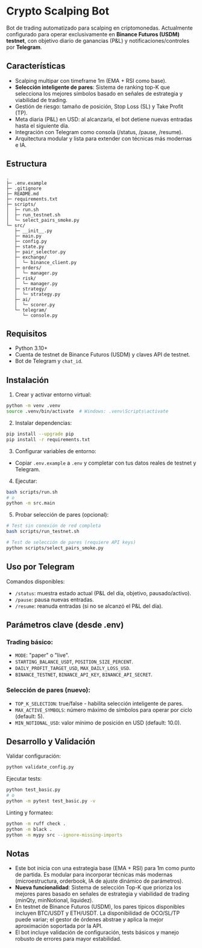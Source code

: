 # Crypto Scalping Bot

Bot de trading automatizado para scalping en criptomonedas. Actualmente configurado para operar exclusivamente en **Binance Futuros (USDM) testnet**, con objetivo diario de ganancias (P&L) y notificaciones/controles por **Telegram**.

## Características

- Scalping multipar con timeframe 1m (EMA + RSI como base).
- **Selección inteligente de pares**: Sistema de ranking top-K que selecciona los mejores símbolos basado en señales de estrategia y viabilidad de trading.
- Gestión de riesgo: tamaño de posición, Stop Loss (SL) y Take Profit (TP).
- Meta diaria (P&L) en USD: al alcanzarla, el bot detiene nuevas entradas hasta el siguiente día.
- Integración con Telegram como consola (/status, /pause, /resume).
- Arquitectura modular y lista para extender con técnicas más modernas e IA.

## Estructura

```
.
├─ .env.example
├─ .gitignore
├─ README.md
├─ requirements.txt
├─ scripts/
│  ├─ run.sh
│  ├─ run_testnet.sh
│  └─ select_pairs_smoke.py
└─ src/
   ├─ __init__.py
   ├─ main.py
   ├─ config.py
   ├─ state.py
   ├─ pair_selector.py
   ├─ exchange/
   │  └─ binance_client.py
   ├─ orders/
   │  └─ manager.py
   ├─ risk/
   │  └─ manager.py
   ├─ strategy/
   │  └─ strategy.py
   ├─ ai/
   │  └─ scorer.py
   └─ telegram/
      └─ console.py
```

## Requisitos

- Python 3.10+
- Cuenta de testnet de Binance Futuros (USDM) y claves API de testnet.
- Bot de Telegram y `chat_id`.

## Instalación

1) Crear y activar entorno virtual:
```bash
python -m venv .venv
source .venv/bin/activate  # Windows: .venv\Scripts\activate
```

2) Instalar dependencias:
```bash
pip install --upgrade pip
pip install -r requirements.txt
```

3) Configurar variables de entorno:
- Copiar `.env.example` a `.env` y completar con tus datos reales de testnet y Telegram.

4) Ejecutar:
```bash
bash scripts/run.sh
# o
python -m src.main
```

5) Probar selección de pares (opcional):
```bash
# Test sin conexión de red completa
bash scripts/run_testnet.sh

# Test de selección de pares (requiere API keys)
python scripts/select_pairs_smoke.py
```

## Uso por Telegram

Comandos disponibles:
- `/status`: muestra estado actual (P&L del día, objetivo, pausado/activo).
- `/pause`: pausa nuevas entradas.
- `/resume`: reanuda entradas (si no se alcanzó el P&L del día).

## Parámetros clave (desde .env)

### Trading básico:
- `MODE`: "paper" o "live".
- `STARTING_BALANCE_USDT`, `POSITION_SIZE_PERCENT`.
- `DAILY_PROFIT_TARGET_USD`, `MAX_DAILY_LOSS_USD`.
- `BINANCE_TESTNET`, `BINANCE_API_KEY`, `BINANCE_API_SECRET`.

### Selección de pares (nuevo):
- `TOP_K_SELECTION`: true/false - habilita selección inteligente de pares.
- `MAX_ACTIVE_SYMBOLS`: número máximo de símbolos para operar por ciclo (default: 5).
- `MIN_NOTIONAL_USD`: valor mínimo de posición en USD (default: 10.0).

## Desarrollo y Validación

Validar configuración:
```bash
python validate_config.py
```

Ejecutar tests:
```bash
python test_basic.py
# o
python -m pytest test_basic.py -v
```

Linting y formateo:
```bash
python -m ruff check .
python -m black .
python -m mypy src --ignore-missing-imports
```

## Notas

- Este bot inicia con una estrategia base (EMA + RSI) para 1m como punto de partida. Es modular para incorporar técnicas más modernas (microestructura, orderbook, IA de ajuste dinámico de parámetros).
- **Nueva funcionalidad**: Sistema de selección Top-K que prioriza los mejores pares basado en señales de estrategia y viabilidad de trading (minQty, minNotional, liquidez).
- En testnet de Binance Futuros (USDM), los pares típicos disponibles incluyen BTC/USDT y ETH/USDT. La disponibilidad de OCO/SL/TP puede variar; el gestor de órdenes abstrae y aplica la mejor aproximación soportada por la API.
- El bot incluye validación de configuración, tests básicos y manejo robusto de errores para mayor estabilidad.